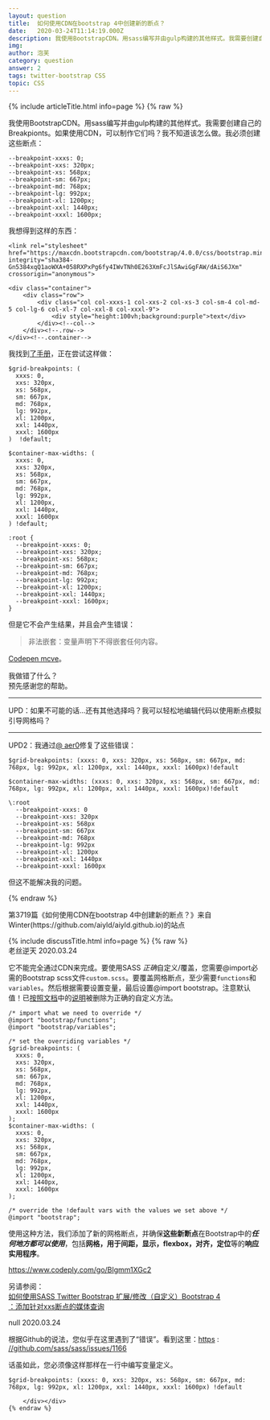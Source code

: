 ```yaml
---
layout: question
title:  如何使用CDN在bootstrap 4中创建新的断点？
date:   2020-03-24T11:14:19.000Z
description: 我使用BootstrapCDN。用sass编写并由gulp构建的其他样式。我需要创建自己的Breakpionts。如果使用CDN，可以制作它们吗？我不知道...
img: 
author: 泡芙
category: question
answer: 2
tags: twitter-bootstrap CSS
topic: CSS
---
```

<div class="article-root">
  <div class="article">
    {% include articleTitle.html info=page %}
    {% raw %}
    <div class="article-content"><p><font style="vertical-align: inherit;"><font style="vertical-align: inherit;">我使用BootstrapCDN。</font><font style="vertical-align: inherit;">用sass编写并由gulp构建的其他样式。</font><font style="vertical-align: inherit;">我需要创建自己的Breakpionts。</font><font style="vertical-align: inherit;">如果使用CDN，可以制作它们吗？</font><font style="vertical-align: inherit;">我不知道该怎么做。</font><font style="vertical-align: inherit;">我必须创建这些断点：</font></font></p>

<pre><code>--breakpoint-xxxs: 0;<font></font>
--breakpoint-xxs: 320px;<font></font>
--breakpoint-xs: 568px;<font></font>
--breakpoint-sm: 667px;<font></font>
--breakpoint-md: 768px;<font></font>
--breakpoint-lg: 992px;<font></font>
--breakpoint-xl: 1200px;<font></font>
--breakpoint-xxl: 1440px;<font></font>
--breakpoint-xxxl: 1600px;<font></font>
</code></pre>

<p><font style="vertical-align: inherit;"><font style="vertical-align: inherit;">我想得到这样的东西：</font></font></p>

<p></p><div class="snippet" data-lang="js" data-hide="false" data-console="true" data-babel="false">
<div class="snippet-code">
<pre class="snippet-code-html lang-html prettyprint-override"><code>&lt;link rel="stylesheet" href="https://maxcdn.bootstrapcdn.com/bootstrap/4.0.0/css/bootstrap.min.css" integrity="sha384-Gn5384xqQ1aoWXA+058RXPxPg6fy4IWvTNh0E263XmFcJlSAwiGgFAW/dAiS6JXm" crossorigin="anonymous"&gt;<font></font>
<font></font>
&lt;div class="container"&gt;<font></font>
	&lt;div class="row"&gt;<font></font>
		&lt;div class="col col-xxxs-1 col-xxs-2 col-xs-3 col-sm-4 col-md-5 col-lg-6 col-xl-7 col-xxl-8 col-xxxl-9"&gt;<font></font>
			&lt;div style="height:100vh;background:purple"&gt;text&lt;/div&gt;<font></font>
		&lt;/div&gt;&lt;!--col--&gt;<font></font>
	&lt;/div&gt;&lt;!--.row--&gt;<font></font>
&lt;/div&gt;&lt;!--.container--&gt;</code></pre>
</div>
</div>
<p></p>

<p><font style="vertical-align: inherit;"><font style="vertical-align: inherit;">我找到</font></font><a href="http://blog.codeply.com/2016/06/06/how-to-create-a-new-breakpoint-in-bootstrap-4/" rel="noreferrer"><font style="vertical-align: inherit;"><font style="vertical-align: inherit;">了手册</font></font></a><font style="vertical-align: inherit;"><font style="vertical-align: inherit;">，正在尝试这样做：</font></font></p>

<pre><code>$grid-breakpoints: (<font></font>
  xxxs: 0,<font></font>
  xxs: 320px,<font></font>
  xs: 568px,<font></font>
  sm: 667px,<font></font>
  md: 768px,<font></font>
  lg: 992px,<font></font>
  xl: 1200px,<font></font>
  xxl: 1440px,<font></font>
  xxxl: 1600px<font></font>
)  !default;<font></font>
<font></font>
$container-max-widths: (<font></font>
  xxxs: 0,<font></font>
  xxs: 320px,<font></font>
  xs: 568px,<font></font>
  sm: 667px,<font></font>
  md: 768px,<font></font>
  lg: 992px,<font></font>
  xl: 1200px,<font></font>
  xxl: 1440px,<font></font>
  xxxl: 1600px<font></font>
) !default;<font></font>
<font></font>
:root {<font></font>
  --breakpoint-xxxs: 0;<font></font>
  --breakpoint-xxs: 320px;<font></font>
  --breakpoint-xs: 568px;<font></font>
  --breakpoint-sm: 667px;<font></font>
  --breakpoint-md: 768px;<font></font>
  --breakpoint-lg: 992px;<font></font>
  --breakpoint-xl: 1200px;<font></font>
  --breakpoint-xxl: 1440px;<font></font>
  --breakpoint-xxxl: 1600px;<font></font>
}<font></font>
</code></pre>

<p><font style="vertical-align: inherit;"><font style="vertical-align: inherit;">但是它不会产生结果，并且会产生错误：</font></font></p>

<blockquote>
  <p><font style="vertical-align: inherit;"><font style="vertical-align: inherit;">非法嵌套：变量声明下不得嵌套任何内容。</font></font></p>
</blockquote>

<p><a href="https://codepen.io/kizoso/pen/oEyeVd" rel="noreferrer"><font style="vertical-align: inherit;"><font style="vertical-align: inherit;">Codepen mcve</font></font></a><font style="vertical-align: inherit;"><font style="vertical-align: inherit;">。</font></font></p>

<p><font style="vertical-align: inherit;"><font style="vertical-align: inherit;">我做错了什么？</font></font><br><font style="vertical-align: inherit;"><font style="vertical-align: inherit;">
预先感谢您的帮助。</font></font></p>

<hr>

<p><font style="vertical-align: inherit;"><font style="vertical-align: inherit;">UPD：如果不可能的话...还有其他选择吗？</font><font style="vertical-align: inherit;">我可以轻松地编辑代码以使用断点模拟引导网格吗？</font></font></p>

<hr>

<p><font style="vertical-align: inherit;"><font style="vertical-align: inherit;">UPD2：我通过</font></font><a href="https://stackoverflow.com/questions/48924751/how-to-create-new-breakpoints-in-bootstrap-4-using-cdn/48925128#48925128"><font style="vertical-align: inherit;"><font style="vertical-align: inherit;">@ aer0</font></font></a><font style="vertical-align: inherit;"><font style="vertical-align: inherit;">修复了这些错误</font><font style="vertical-align: inherit;">：</font></font></p>

<pre><code>$grid-breakpoints: (xxxs: 0, xxs: 320px, xs: 568px, sm: 667px, md: 768px, lg: 992px, xl: 1200px, xxl: 1440px, xxxl: 1600px)!default<font></font>
<font></font>
$container-max-widths: (xxxs: 0, xxs: 320px, xs: 568px, sm: 667px, md: 768px, lg: 992px, xl: 1200px, xxl: 1440px, xxxl: 1600px)!default<font></font>
<font></font>
\:root<font></font>
  --breakpoint-xxxs: 0<font></font>
  --breakpoint-xxs: 320px<font></font>
  --breakpoint-xs: 568px<font></font>
  --breakpoint-sm: 667px<font></font>
  --breakpoint-md: 768px<font></font>
  --breakpoint-lg: 992px<font></font>
  --breakpoint-xl: 1200px<font></font>
  --breakpoint-xxl: 1440px<font></font>
  --breakpoint-xxxl: 1600px<font></font>
</code></pre>

<p><font style="vertical-align: inherit;"><font style="vertical-align: inherit;">但这不能解决我的问题。</font></font></p></div>
    {% endraw %}
  </div>
  <p class="winter_mark">第3719篇《如何使用CDN在bootstrap 4中创建新的断点？》来自Winter(https://github.com/aiyld/aiyld.github.io)的站点</p>
  <div class="discuss-wrapper">
    {% include discussTitle.html info=page %}
    {% raw %}
    <div class="discuss-item">
        <div class="discuss-parent">
          <div class="discuss-meta">
            <span class="discuss-user">老丝逆天</span>
            <span class="discuss-time">2020.03.24</span>
          </div>
          <div class="discuss-comment"><p><font style="vertical-align: inherit;"><font style="vertical-align: inherit;">它不能完全通过CDN来完成。</font><font style="vertical-align: inherit;">要</font><font style="vertical-align: inherit;">使用SASS </font></font><em><font style="vertical-align: inherit;"><font style="vertical-align: inherit;">正确</font></font></em><font style="vertical-align: inherit;"><font style="vertical-align: inherit;">自定义/覆盖，您需要@import必需的Bootstrap scss文件</font></font><code>custom.scss</code><font style="vertical-align: inherit;"><font style="vertical-align: inherit;">。</font><font style="vertical-align: inherit;">要覆盖网格断点，至少需要</font></font><code>functions</code><font style="vertical-align: inherit;"><font style="vertical-align: inherit;">和</font></font><code>variables</code><font style="vertical-align: inherit;"><font style="vertical-align: inherit;">。</font><font style="vertical-align: inherit;">然后根据需要设置变量，最后设置@import bootstrap。</font><font style="vertical-align: inherit;">注意默认值！</font><font style="vertical-align: inherit;">已</font></font><a href="https://getbootstrap.com/docs/4.0/getting-started/theming/#variable-defaults" rel="noreferrer"><font style="vertical-align: inherit;"><font style="vertical-align: inherit;">按照文档</font></font></a><font style="vertical-align: inherit;"><font style="vertical-align: inherit;">中的</font><a href="https://getbootstrap.com/docs/4.0/getting-started/theming/#variable-defaults" rel="noreferrer"><font style="vertical-align: inherit;">说明</font></a><font style="vertical-align: inherit;">被删除为</font><font style="vertical-align: inherit;">正确的自定义方法。</font></font></p>

<pre><code>/* import what we need to override */<font></font>
@import "bootstrap/functions";<font></font>
@import "bootstrap/variables";<font></font>
<font></font>
/* set the overriding variables */<font></font>
$grid-breakpoints: (<font></font>
  xxxs: 0,<font></font>
  xxs: 320px,<font></font>
  xs: 568px,<font></font>
  sm: 667px,<font></font>
  md: 768px,<font></font>
  lg: 992px,<font></font>
  xl: 1200px,<font></font>
  xxl: 1440px,<font></font>
  xxxl: 1600px<font></font>
);<font></font>
$container-max-widths: (<font></font>
  xxxs: 0,<font></font>
  xxs: 320px,<font></font>
  xs: 568px,<font></font>
  sm: 667px,<font></font>
  md: 768px,<font></font>
  lg: 992px,<font></font>
  xl: 1200px,<font></font>
  xxl: 1440px,<font></font>
  xxxl: 1600px<font></font>
);<font></font>
<font></font>
/* override the !default vars with the values we set above */<font></font>
@import "bootstrap";<font></font>
</code></pre>

<p><font style="vertical-align: inherit;"><font style="vertical-align: inherit;">使用这种方法，我们添加了新的网格断点，并确保</font></font><strong><font style="vertical-align: inherit;"><font style="vertical-align: inherit;">这些新断点</font></font><em><font style="vertical-align: inherit;"></font></em></strong><font style="vertical-align: inherit;"><font style="vertical-align: inherit;">在Bootstrap中的</font><strong><em><font style="vertical-align: inherit;">任何地方都可以使用</font></em></strong><font style="vertical-align: inherit;">，包括</font></font><strong><font style="vertical-align: inherit;"><font style="vertical-align: inherit;">网格，用于间距，显示，flexbox，对齐，定位</font></font></strong><font style="vertical-align: inherit;"><font style="vertical-align: inherit;">等的</font><strong><font style="vertical-align: inherit;">响应实用程序</font></strong><font style="vertical-align: inherit;">。</font></font></p>

<p><a href="https://www.codeply.com/go/BIgmm1XGc2" rel="noreferrer"><font style="vertical-align: inherit;"><font style="vertical-align: inherit;">https://www.codeply.com/go/BIgmm1XGc2</font></font></a></p>

<p><font style="vertical-align: inherit;"><font style="vertical-align: inherit;">另请参阅：</font></font><br>
<a href="https://stackoverflow.com/questions/45776055/how-to-extend-modify-customize-bootstrap-4-with-sass"><font style="vertical-align: inherit;"><font style="vertical-align: inherit;">如何使用SASS </font></font></a><font style="vertical-align: inherit;"><a href="https://stackoverflow.com/questions/37490537/twitter-bootstrap-add-media-queries-for-xxs-breakpoint/37543791#37543791"><font style="vertical-align: inherit;">Twitter Bootstrap </font></a><a href="https://stackoverflow.com/questions/45776055/how-to-extend-modify-customize-bootstrap-4-with-sass"><font style="vertical-align: inherit;">扩展/修改（自定义）Bootstrap 4 </font></a></font><br>
<a href="https://stackoverflow.com/questions/37490537/twitter-bootstrap-add-media-queries-for-xxs-breakpoint/37543791#37543791"><font style="vertical-align: inherit;"><font style="vertical-align: inherit;">：添加针对xxs断点的媒体查询</font></font></a></p></div>
        </div></div><div class="discuss-item">
        <div class="discuss-parent">
          <div class="discuss-meta">
            <span class="discuss-user">null</span>
            <span class="discuss-time">2020.03.24</span>
          </div>
          <div class="discuss-comment"><p><font style="vertical-align: inherit;"><font style="vertical-align: inherit;">根据Github的说法，您似乎在这里遇到了“错误”。</font><font style="vertical-align: inherit;">看到这里：</font><a href="https://github.com/sass/sass/issues/1166" rel="nofollow noreferrer"><font style="vertical-align: inherit;">https</font></a><font style="vertical-align: inherit;"> : </font></font><a href="https://github.com/sass/sass/issues/1166" rel="nofollow noreferrer"><font style="vertical-align: inherit;"><font style="vertical-align: inherit;">//github.com/sass/sass/issues/1166</font></font></a></p>

<p><font style="vertical-align: inherit;"><font style="vertical-align: inherit;">话虽如此，您必须像这样那样在一行中编写变量定义。</font></font></p>

<pre><code>$grid-breakpoints: (xxxs: 0, xxs: 320px, xs: 568px, sm: 667px, md: 768px, lg: 992px, xl: 1200px, xxl: 1440px, xxxl: 1600px) !default
</code></pre></div>
        </div></div>
    {% endraw %}
  </div>
<div>
